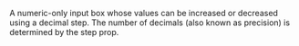 A numeric-only input box whose values can be increased or decreased using a decimal step. The number of decimals (also known as precision) is determined by the step prop.